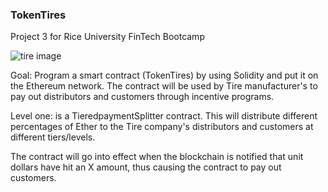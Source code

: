 ### **TokenTires**
Project 3 for Rice University FinTech Bootcamp

![tire image](pngtree-cartoon-tire-design-icon-image_1322729.jpg)

Goal: Program a smart contract (TokenTires) by using Solidity and put it on the Ethereum network. The contract will be used by Tire manufacturer's to pay out distributors and customers through incentive programs.

Level one: is a TieredpaymentSplitter contract. This will distribute different percentages of Ether to the Tire company's distributors and customers at different tiers/levels.

The contract will go into effect when the blockchain is notified that unit dollars have hit an X amount, thus causing the contract to pay out customers.
